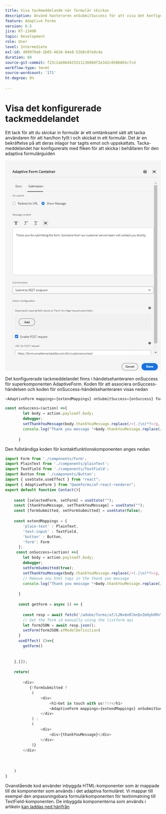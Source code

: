 ```yaml
---
title: Visa tackmeddelande när formulär skickas
description: Använd hanteraren onSubmitSuccess för att visa det konfigurerade tackmeddelandet i svarsappen
feature: Adaptive Forms
version: 6.5
jira: KT-13490
topic: Development
role: User
level: Intermediate
exl-id: 489970a6-1b05-4616-84e8-52b8c87edcda
duration: 60
source-git-commit: f23c2ab86d42531113690df2e342c65060b5c7cd
workflow-type: tm+mt
source-wordcount: '171'
ht-degree: 0%

---
```


# Visa det konfigurerade tackmeddelandet

Ett tack för att du skickar in formulär är ett omtänksamt sätt att tacka användaren för att han/hon fyllt i och skickat in ett formulär. Det är en bekräftelse på att deras inlagor har tagits emot och uppskattats. Tacka-meddelandet har konfigurerats med fliken för att skicka i behållaren för den adaptiva formulärguiden

![tackmeddelande](assets/thank-you-message.png)

Det konfigurerade tackmeddelandet finns i händelsehanteraren onSuccess för superkomponenten AdaptiveForm.
Koden för att associera onSuccess-händelsen och koden för onSuccess-händelsehanteraren visas nedan

```javascript
<AdaptiveForm mappings={extendMappings} onSubmitSuccess={onSuccess} formJson={selectedForm}/>
```

```javascript
const onSuccess=(action) =>{
        let body = action.payload?.body;
        debugger;
        setThankYouMessage(body.thankYouMessage.replace(/<(.|\n)*?>/g, ''));
        console.log("Thank you message "+body.thankYouMessage.replace(/<(.|\n)*?>/g, ''));

      }
```

Den fullständiga koden för kontaktfunktionskomponenten anges nedan

```javascript
import Form from './components/Form';
import PlainText from './components/plainText';
import TextField from './components/TextField';
import Button from './components/Button';
import { useState,useEffect } from "react";
import { AdaptiveForm } from "@aemforms/af-react-renderer";
export default function Contact(){
  
    const [selectedForm, setForm] = useState("");
    const [thankYouMessage, setThankYouMessage] = useState("");
    const [formSubmitted, setFormSubmitted] = useState(false);
  
    const extendMappings = {
        'plain-text' : PlainText,
        'text-input' : TextField,
        'button' : Button,
        'form': Form
      };
     const onSuccess=(action) =>{
        let body = action.payload?.body;
        debugger;
        setFormSubmitted(true);
        setThankYouMessage(body.thankYouMessage.replace(/<(.|\n)*?>/g, ''));
        // Remove any html tags in the thank you message
        console.log("Thank you message "+body.thankYouMessage.replace(/<(.|\n)*?>/g, ''));

      }
      
      const getForm = async () => {
        
        const resp = await fetch('/adobe/forms/af/L2NvbnRlbnQvZm9ybXMvYWYvY29udGFjdHVz');
        // Get the form id manually using the listform api
        let formJSON = await resp.json();
        setForm(formJSON.afModelDefinition)
      }
      useEffect( ()=>{
        getForm()
        

    },[]);
    
    return(
        
        <div>
           {!formSubmitted ?
            (
                <div>
                    <h1>Get in touch with us!!!!</h1>
                    <AdaptiveForm mappings={extendMappings} onSubmitSuccess={onSuccess} formJson={selectedForm}/>
                </div>
            ) :
            (
                <div>
                    <div>{thankYouMessage}</div>
                </div>
            )}
        </div>
      
          
        
    )
}
```

Ovanstående kod använder inbyggda HTML-komponenter som är mappade till de komponenter som används i det adaptiva formuläret. Vi mappar till exempel den anpassningsbara formulärkomponenten för textinmatning till TextField-komponenten. De inbyggda komponenterna som används i artikeln [kan laddas ned härifrån](./assets/native-components.zip)
